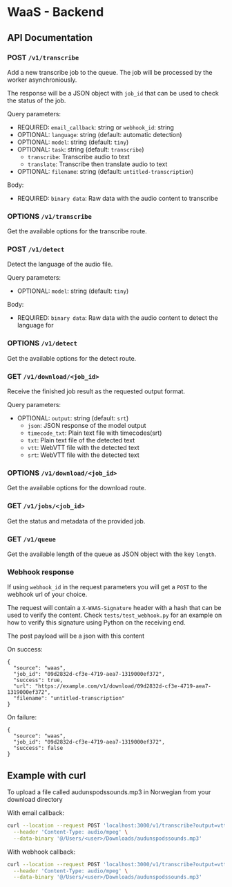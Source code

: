 # WaaS - Backend

## API Documentation

### POST `/v1/transcribe`

Add a new transcribe job to the queue. The job will be processed by the worker asynchroniously.

The response will be a JSON object with `job_id` that can be used to check the status of the job.

Query parameters:

- REQUIRED: `email_callback`: string or `webhook_id`: string
- OPTIONAL: `language`: string (default: automatic detection)
- OPTIONAL: `model`: string (default: `tiny`)
- OPTIONAL: `task`: string (default: `transcribe`)
  - `transcribe`: Transcribe audio to text
  - `translate`: Transcribe then translate audio to text
- OPTIONAL: `filename`: string (default: `untitled-transcription`)

Body:

- REQUIRED: `binary data`: Raw data with the audio content to transcribe

### OPTIONS `/v1/transcribe`

Get the available options for the transcribe route.

### POST `/v1/detect`

Detect the language of the audio file.

Query parameters:

- OPTIONAL: `model`: string (default: `tiny`)

Body:

- REQUIRED: `binary data`: Raw data with the audio content to detect the language for

### OPTIONS `/v1/detect`

Get the available options for the detect route.

### GET `/v1/download/<job_id>`

Receive the finished job result as the requested output format.

Query parameters:

- OPTIONAL: `output`: string (default: `srt`)
  - `json`: JSON response of the model output
  - `timecode_txt`: Plain text file with timecodes(srt)
  - `txt`: Plain text file of the detected text
  - `vtt`: WebVTT file with the detected text
  - `srt`: WebVTT file with the detected text

### OPTIONS `/v1/download/<job_id>`

Get the available options for the download route.

### GET `/v1/jobs/<job_id>`

Get the status and metadata of the provided job.

### GET `/v1/queue`

Get the available length of the queue as JSON object with the key `length`.

### Webhook response

If using `webhook_id` in the request parameters you will get a `POST` to the webhook url of your choice.

The request will contain a `X-WAAS-Signature` header with a hash that can be used to verify the content.
Check `tests/test_webhook.py` for an example on how to verify this signature using Python on the receiving end.

The post payload will be a json with this content

On success:

```
{
  "source": "waas",
  "job_id": "09d2832d-cf3e-4719-aea7-1319000ef372",
  "success": true,
  "url": "https://example.com/v1/download/09d2832d-cf3e-4719-aea7-1319000ef372",
  "filename": "untitled-transcription"
}
```

On failure:

```
{
  "source": "waas",
  "job_id": "09d2832d-cf3e-4719-aea7-1319000ef372",
  "success": false
}
```

## Example with curl

To upload a file called audunspodssounds.mp3 in Norwegian from your download directory

With email callback:

```sh
curl --location --request POST 'localhost:3000/v1/transcribe?output=vtt&email_callback=test@example.com&language=norwegian&model=large' \
  --header 'Content-Type: audio/mpeg' \
  --data-binary '@/Users/<user>/Downloads/audunspodssounds.mp3'
```

With webhook callback:

```sh
curl --location --request POST 'localhost:3000/v1/transcribe?output=vtt&language=norwegian&model=large&webhook_id=77c500b2-0e0f-4785-afc7-f94ed529c897' \
  --header 'Content-Type: audio/mpeg' \
  --data-binary '@/Users/<user>/Downloads/audunspodssounds.mp3'
```
